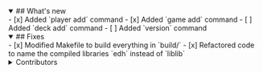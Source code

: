 <details open>
<summary>## What's new</summary>
- [x] Added `player add` command
- [x] Added `game add` command
- [ ] Added `deck add` command
- [ ] Added `version` command
</details>
<details open>
<summary>## Fixes</summary>
- [x] Modified Makefile to build everything in `build/`
- [x] Refactored code to name the compiled libraries `edh` instead of `liblib`
<details>
<summary>Contributors</summary>
Just me for now! If you're interested, fork the project and make all the pull requests you want and you'll be listed here!
</details>

